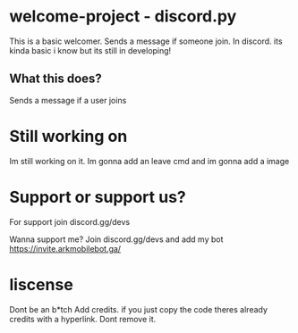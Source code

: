 # welcome-project - discord.py
This is a basic welcomer. Sends a message if someone join. In discord. its kinda basic i know but its still in developing!

## What this does?
Sends a message if a user joins

# Still working on
Im still working on it. 
Im gonna add an leave cmd and im gonna add a image 

# Support or support us?
For support join discord.gg/devs
 
Wanna support me?
Join discord.gg/devs and add my bot https://invite.arkmobilebot.ga/


# liscense
Dont be an b*tch
Add credits. if you just copy the code theres already credits with a hyperlink.
Dont remove it. 

